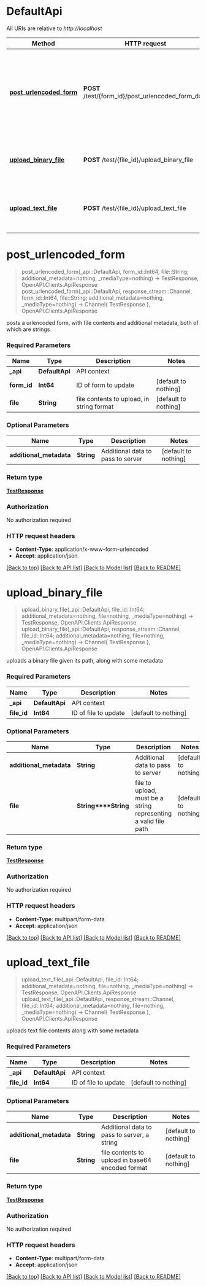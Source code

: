 # DefaultApi

All URIs are relative to *http://localhost*

Method | HTTP request | Description
------------- | ------------- | -------------
[**post_urlencoded_form**](DefaultApi.md#post_urlencoded_form) | **POST** /test/{form_id}/post_urlencoded_form_data | posts a urlencoded form, with file contents and additional metadata, both of which are strings
[**upload_binary_file**](DefaultApi.md#upload_binary_file) | **POST** /test/{file_id}/upload_binary_file | uploads a binary file given its path, along with some metadata
[**upload_text_file**](DefaultApi.md#upload_text_file) | **POST** /test/{file_id}/upload_text_file | uploads text file contents along with some metadata


# **post_urlencoded_form**
> post_urlencoded_form(_api::DefaultApi, form_id::Int64, file::String; additional_metadata=nothing, _mediaType=nothing) -> TestResponse, OpenAPI.Clients.ApiResponse <br/>
> post_urlencoded_form(_api::DefaultApi, response_stream::Channel, form_id::Int64, file::String; additional_metadata=nothing, _mediaType=nothing) -> Channel{ TestResponse }, OpenAPI.Clients.ApiResponse

posts a urlencoded form, with file contents and additional metadata, both of which are strings

### Required Parameters

Name | Type | Description  | Notes
------------- | ------------- | ------------- | -------------
 **_api** | **DefaultApi** | API context | 
**form_id** | **Int64**| ID of form to update | [default to nothing]
**file** | **String**| file contents to upload, in string format | [default to nothing]

### Optional Parameters

Name | Type | Description  | Notes
------------- | ------------- | ------------- | -------------
 **additional_metadata** | **String**| Additional data to pass to server | [default to nothing]

### Return type

[**TestResponse**](TestResponse.md)

### Authorization

No authorization required

### HTTP request headers

 - **Content-Type**: application/x-www-form-urlencoded
 - **Accept**: application/json

[[Back to top]](#) [[Back to API list]](../README.md#api-endpoints) [[Back to Model list]](../README.md#models) [[Back to README]](../README.md)

# **upload_binary_file**
> upload_binary_file(_api::DefaultApi, file_id::Int64; additional_metadata=nothing, file=nothing, _mediaType=nothing) -> TestResponse, OpenAPI.Clients.ApiResponse <br/>
> upload_binary_file(_api::DefaultApi, response_stream::Channel, file_id::Int64; additional_metadata=nothing, file=nothing, _mediaType=nothing) -> Channel{ TestResponse }, OpenAPI.Clients.ApiResponse

uploads a binary file given its path, along with some metadata

### Required Parameters

Name | Type | Description  | Notes
------------- | ------------- | ------------- | -------------
 **_api** | **DefaultApi** | API context | 
**file_id** | **Int64**| ID of file to update | [default to nothing]

### Optional Parameters

Name | Type | Description  | Notes
------------- | ------------- | ------------- | -------------
 **additional_metadata** | **String**| Additional data to pass to server | [default to nothing]
 **file** | **String****String**| file to upload, must be a string representing a valid file path | [default to nothing]

### Return type

[**TestResponse**](TestResponse.md)

### Authorization

No authorization required

### HTTP request headers

 - **Content-Type**: multipart/form-data
 - **Accept**: application/json

[[Back to top]](#) [[Back to API list]](../README.md#api-endpoints) [[Back to Model list]](../README.md#models) [[Back to README]](../README.md)

# **upload_text_file**
> upload_text_file(_api::DefaultApi, file_id::Int64; additional_metadata=nothing, file=nothing, _mediaType=nothing) -> TestResponse, OpenAPI.Clients.ApiResponse <br/>
> upload_text_file(_api::DefaultApi, response_stream::Channel, file_id::Int64; additional_metadata=nothing, file=nothing, _mediaType=nothing) -> Channel{ TestResponse }, OpenAPI.Clients.ApiResponse

uploads text file contents along with some metadata

### Required Parameters

Name | Type | Description  | Notes
------------- | ------------- | ------------- | -------------
 **_api** | **DefaultApi** | API context | 
**file_id** | **Int64**| ID of file to update | [default to nothing]

### Optional Parameters

Name | Type | Description  | Notes
------------- | ------------- | ------------- | -------------
 **additional_metadata** | **String**| Additional data to pass to server, a string | [default to nothing]
 **file** | **String**| file contents to upload in base64 encoded format | [default to nothing]

### Return type

[**TestResponse**](TestResponse.md)

### Authorization

No authorization required

### HTTP request headers

 - **Content-Type**: multipart/form-data
 - **Accept**: application/json

[[Back to top]](#) [[Back to API list]](../README.md#api-endpoints) [[Back to Model list]](../README.md#models) [[Back to README]](../README.md)

